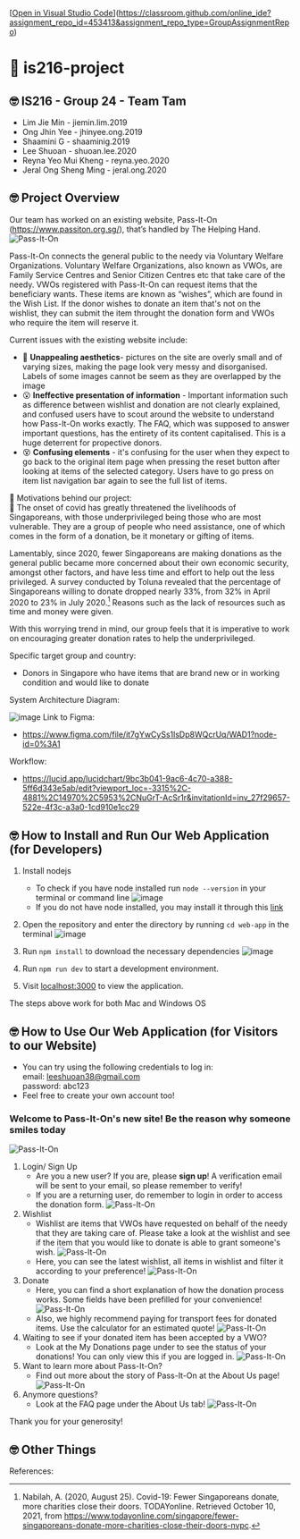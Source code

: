 [[Open in Visual Studio Code](https://classroom.github.com/assets/open-in-vscode-f059dc9a6f8d3a56e377f745f24479a46679e63a5d9fe6f495e02850cd0d8118.svg)](https://classroom.github.com/online_ide?assignment_repo_id=453413&assignment_repo_type=GroupAssignmentRepo)
# :wave: is216-project

## 🤓 IS216 - Group 24 - Team Tam
* Lim Jie Min -  jiemin.lim.2019
* Ong Jhin Yee -  jhinyee.ong.2019
* Shaamini G - shaaminig.2019
* Lee Shuoan - shuoan.lee.2020
* Reyna Yeo Mui Kheng - reyna.yeo.2020
* Jeral Ong Sheng Ming - jeral.ong.2020


## 🤓 Project Overview ##
Our team has worked on an existing website, Pass-It-On (https://www.passiton.org.sg/), that’s handled by The Helping Hand. 
<br>
![Pass-It-On](web-app/assets/passiton.png)

Pass-It-On connects the general public to the needy via Voluntary Welfare Organizations. Voluntary Welfare Organizations, also known as VWOs, are Family Service Centres and Senior Citizen Centres etc that take care of the needy. VWOs registered with Pass-It-On can request items that the beneficiary wants. These items are known as “wishes”, which are found in the Wish List. If the donor wishes to donate an item that's not on the wishlist, they can submit the item throught the donation form and VWOs who require the item will reserve it. 

Current issues with the existing website include: 
* :nauseated_face: **Unappealing aesthetics**- pictures on the site are overly small and of varying sizes, making the page look very messy and disorganised. Labels of some images cannot be seem as they are overlapped by the image
* 	:open_mouth: **Ineffective presentation of information** - Important information such as difference between wishlist and donation are not clearly explained, and confused users have to scout around the website to understand how Pass-It-On works exactly. The FAQ, which was supposed to answer important questions, has the entirety of its content capitalised. This is a huge deterrent for propective donors.
* 	:dizzy_face: **Confusing elements** -  it's confusing for the user when they expect to go back to the original item page when pressing the reset button after looking at items of the selected category. Users have to go press on item list navigation bar again to see the full list of items.

:sparkling_heart:  Motivations behind our project: <br>
:sparkling_heart: 
The onset of covid has greatly threatened the livelihoods of Singaporeans, with those underprivileged being those who are most vulnerable. They are a group of people who need assistance, one of which comes in the form of a donation, be it monetary or gifting of items. 

Lamentably, since 2020, fewer Singaporeans are making donations as the general public became more concerned about their own economic security, amongst other factors, and have less time and effort to help out the less privileged. A survey conducted by Toluna revealed that the percentage of Singaporeans willing to donate dropped nearly 33%, from 32% in April 2020 to 23% in July 2020.[^1] Reasons such as the lack of resources such as time and money were given. 

With this worrying trend in mind, our group feels that it is imperative to work on encouraging greater donation rates to help the underprivileged.

Specific target group and country: 
* Donors in Singapore who have items that are brand new or in working condition and would like to donate

System Architecture Diagram: 

![image](https://user-images.githubusercontent.com/72493091/141668570-f8b4b8f8-30c7-41c0-a88f-a34cb4ae89b9.png)
Link to Figma: 
* https://www.figma.com/file/it7gYwCySs1lsDp8WQcrUq/WAD1?node-id=0%3A1

Workflow: 
* https://lucid.app/lucidchart/9bc3b041-9ac6-4c70-a388-5ff6d343e5ab/edit?viewport_loc=-3315%2C-4881%2C14970%2C5953%2CNuGrT-AcSr1r&invitationId=inv_27f29657-522e-4f3c-a3a0-1cd910e1cc29 


## 🤓 How to Install and Run Our Web Application (for Developers) ##
1. Install nodejs
    * To check if you have node installed run ```node --version``` in your terminal or command line
    ![image](https://user-images.githubusercontent.com/72493091/141644261-1581b160-b62d-4090-872f-af1b885acccc.png)
    * If you do not have node installed, you may install it through this [link](https://nodejs.org/en/download/)

2. Open the repository and enter the directory by running  ```cd web-app``` in the terminal
![image](https://user-images.githubusercontent.com/72493091/141644286-623dbd87-4fbe-4583-a500-eb3d4004a5a8.png)

3. Run ```npm install``` to download the necessary dependencies
![image](https://user-images.githubusercontent.com/72493091/141644269-339eeeaa-9cdc-4516-bf42-98322fa70cd4.png)

4. Run ```npm run dev``` to start a development environment. 

5. Visit [localhost:3000](http://localhost:3000/) to view the application. 

The steps above work for both Mac and Windows OS


## 🤓 How to Use Our Web Application (for Visitors to our Website) ##
* You can try using the following credentials to log in: <br>
email: leeshuoan38@gmail.com <br>
password: abc123
* Feel free to create your own account too!

### Welcome to Pass-It-On's new site! Be the reason why someone smiles today ###
![Pass-It-On](web-app/assets/homepage.PNG)
1. Login/ Sign Up
    * Are you a new user? If you are, please **sign up**! A verification email will be sent to your email, so please remember to verify! 
    * If you are a returning user, do remember to login in order to access the donation form. 
    ![Pass-It-On](web-app/assets/login.PNG)
2. Wishlist
    * Wishlist are items that VWOs have requested on behalf of the needy that they are taking care of. Please take a look at the wishlist and see if the item that you would like to donate is able to grant someone's wish.
    ![Pass-It-On](web-app/assets/wishlist1.PNG)
    * Here, you can see the latest wishlist, all items in wishlist and filter it according to your preference!
    ![Pass-It-On](web-app/assets/wishlist2.PNG)
3. Donate
    * Here, you can find a short explanation of how the donation process works. Some fields have been prefilled for your convenience! 
    ![Pass-It-On](web-app/assets/donate-login.PNG)
    * Also, we highly recommend paying for transport fees for donated items. Use the calculator for an estimated quote!
    ![Pass-It-On](web-app/assets/donation-form.PNG)
4. Waiting to see if your donated item has been accepted by a VWO? 
    * Look at the My Donations page under to see the status of your donations! You can only view this if you are logged in. 
    ![Pass-It-On](web-app/assets/myprofile.PNG)
5. Want to learn more about Pass-It-On?
    * Find out more about the story of Pass-It-On at the About Us page!
    ![Pass-It-On](web-app/assets/aboutUS.PNG)
6. Anymore questions? 
    * Look at the FAQ page under the About Us tab! 
    ![Pass-It-On](web-app/assets/FAQ-passiton.PNG)

Thank you for your generosity!

## 🤓 Other Things ##
References: 
[^1]: Nabilah, A. (2020, August 25). Covid-19: Fewer Singaporeans donate, more charities close their doors. TODAYonline. Retrieved October 10, 2021, from https://www.todayonline.com/singapore/fewer-singaporeans-donate-more-charities-close-their-doors-nvpc. 

